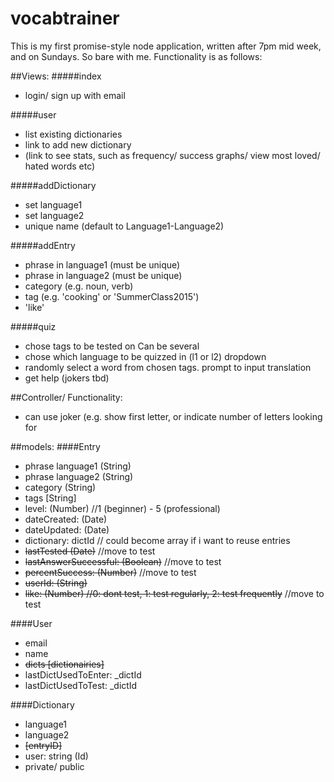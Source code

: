 # vocabtrainer

This is my first promise-style node application, written after 7pm mid week, and on Sundays. So bare with me.
Functionality is as follows:

##Views:
#####index
- login/ sign up with email

#####user
- list existing dictionaries
- link to add new dictionary
- (link to see stats, such as frequency/ success graphs/ view most loved/ hated words etc)
 
#####addDictionary
- set language1
- set language2
- unique name (default to Language1-Language2)

#####addEntry
- phrase in language1 (must be unique)
- phrase in language2 (must be unique)
- category (e.g. noun, verb)
- tag (e.g. 'cooking' or 'SummerClass2015')
- 'like'

#####quiz
- chose tags to be tested on Can be several
- chose which language to be quizzed in (l1 or l2) dropdown
- randomly select a word from chosen tags. prompt to input translation
- get help (jokers tbd)
 
##Controller/ Functionality:
- can use joker (e.g. show first letter, or indicate number of letters looking for

##models:
####Entry
- phrase language1 (String)
- phrase language2 (String)
- category (String)
- tags [String]
- level: (Number) //1 (beginner) - 5 (professional)
- dateCreated: (Date)
- dateUpdated: (Date)
- dictionary: dictId // could become array if i want to reuse entries
- ~~lastTested (Date)~~ //move to test
- ~~lastAnswerSuccessful: (Boolean)~~ //move to test
- ~~percentSuccess: (Number)~~ //move to test
- ~~userId: (String)~~
- ~~like: (Number) //0: dont test, 1: test regularly, 2: test frequently~~ //move to test

####User
- email
- name
- ~~dicts [dictionairies]~~
- lastDictUsedToEnter: _dictId
- lastDictUsedToTest: _dictId
 
####Dictionary
- language1
- language2
- ~~[entryID]~~
- user: string (Id)
- private/ public
